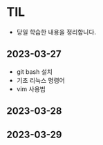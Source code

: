 # TIL
- 당일 학습한 내용을 정리합니다.

## 2023-03-27
 - git bash 설치
 - 기초 리눅스 명령어
 - vim 사용법

## 2023-03-28
## 2023-03-29